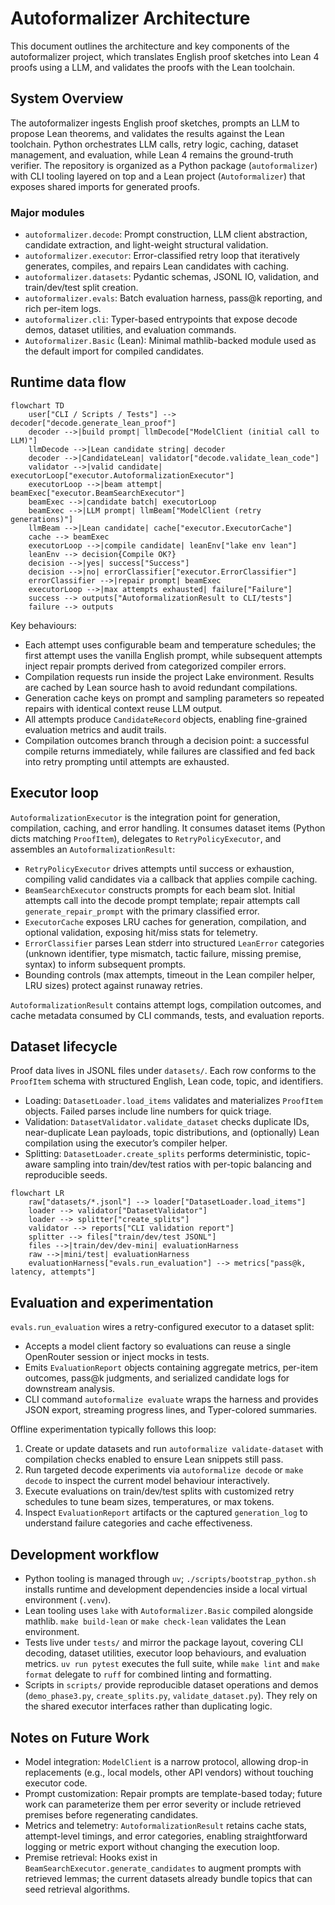 # Autoformalizer Architecture

This document outlines the architecture and key components of the autoformalizer project, which translates English proof sketches into Lean 4 proofs using a LLM, and validates the proofs with the Lean toolchain.

## System Overview

The autoformalizer ingests English proof sketches, prompts an LLM to propose Lean theorems, and validates the results against the Lean toolchain. Python orchestrates LLM calls, retry logic, caching, dataset management, and evaluation, while Lean 4 remains the ground-truth verifier. The repository is organized as a Python package (`autoformalizer`) with CLI tooling layered on top and a Lean project (`Autoformalizer`) that exposes shared imports for generated proofs.

### Major modules

- `autoformalizer.decode`: Prompt construction, LLM client abstraction, candidate extraction, and light-weight structural validation.
- `autoformalizer.executor`: Error-classified retry loop that iteratively generates, compiles, and repairs Lean candidates with caching.
- `autoformalizer.datasets`: Pydantic schemas, JSONL IO, validation, and train/dev/test split creation.
- `autoformalizer.evals`: Batch evaluation harness, pass@k reporting, and rich per-item logs.
- `autoformalizer.cli`: Typer-based entrypoints that expose decode demos, dataset utilities, and evaluation commands.
- `Autoformalizer.Basic` (Lean): Minimal mathlib-backed module used as the default import for compiled candidates.

## Runtime data flow

```mermaid
flowchart TD
    user["CLI / Scripts / Tests"] --> decoder["decode.generate_lean_proof"]
    decoder -->|build prompt| llmDecode["ModelClient (initial call to LLM)"]
    llmDecode -->|Lean candidate string| decoder
    decoder -->|CandidateLean| validator["decode.validate_lean_code"]
    validator -->|valid candidate| executorLoop["executor.AutoformalizationExecutor"]
    executorLoop -->|beam attempt| beamExec["executor.BeamSearchExecutor"]
    beamExec -->|candidate batch| executorLoop
    beamExec -->|LLM prompt| llmBeam["ModelClient (retry generations)"]
    llmBeam -->|Lean candidate| cache["executor.ExecutorCache"]
    cache --> beamExec
    executorLoop -->|compile candidate| leanEnv["lake env lean"]
    leanEnv --> decision{Compile OK?}
    decision -->|yes| success["Success"]
    decision -->|no| errorClassifier["executor.ErrorClassifier"]
    errorClassifier -->|repair prompt| beamExec
    executorLoop -->|max attempts exhausted| failure["Failure"]
    success --> outputs["AutoformalizationResult to CLI/tests"]
    failure --> outputs
```

Key behaviours:

- Each attempt uses configurable beam and temperature schedules; the first attempt uses the vanilla English prompt, while subsequent attempts inject repair prompts derived from categorized compiler errors.
- Compilation requests run inside the project Lake environment. Results are cached by Lean source hash to avoid redundant compilations.
- Generation cache keys on prompt and sampling parameters so repeated repairs with identical context reuse LLM output.
- All attempts produce `CandidateRecord` objects, enabling fine-grained evaluation metrics and audit trails.
- Compilation outcomes branch through a decision point: a successful compile returns immediately, while failures are classified and fed back into retry prompting until attempts are exhausted.

## Executor loop

`AutoformalizationExecutor` is the integration point for generation, compilation, caching, and error handling. It consumes dataset items (Python dicts matching `ProofItem`), delegates to `RetryPolicyExecutor`, and assembles an `AutoformalizationResult`:

- `RetryPolicyExecutor` drives attempts until success or exhaustion, compiling valid candidates via a callback that applies compile caching.
- `BeamSearchExecutor` constructs prompts for each beam slot. Initial attempts call into the decode prompt template; repair attempts call `generate_repair_prompt` with the primary classified error.
- `ExecutorCache` exposes LRU caches for generation, compilation, and optional validation, exposing hit/miss stats for telemetry.
- `ErrorClassifier` parses Lean stderr into structured `LeanError` categories (unknown identifier, type mismatch, tactic failure, missing premise, syntax) to inform subsequent prompts.
- Bounding controls (max attempts, timeout in the Lean compiler helper, LRU sizes) protect against runaway retries.

`AutoformalizationResult` contains attempt logs, compilation outcomes, and cache metadata consumed by CLI commands, tests, and evaluation reports.

## Dataset lifecycle

Proof data lives in JSONL files under `datasets/`. Each row conforms to the `ProofItem` schema with structured English, Lean code, topic, and identifiers.

- Loading: `DatasetLoader.load_items` validates and materializes `ProofItem` objects. Failed parses include line numbers for quick triage.
- Validation: `DatasetValidator.validate_dataset` checks duplicate IDs, near-duplicate Lean payloads, topic distributions, and (optionally) Lean compilation using the executor’s compiler helper.
- Splitting: `DatasetLoader.create_splits` performs deterministic, topic-aware sampling into train/dev/test ratios with per-topic balancing and reproducible seeds.

```mermaid
flowchart LR
    raw["datasets/*.jsonl"] --> loader["DatasetLoader.load_items"]
    loader --> validator["DatasetValidator"]
    loader --> splitter["create_splits"]
    validator --> reports["CLI validation report"]
    splitter --> files["train/dev/test JSONL"]
    files -->|train/dev/dev-mini| evaluationHarness
    raw -->|mini/test| evaluationHarness
    evaluationHarness["evals.run_evaluation"] --> metrics["pass@k, latency, attempts"]
```

## Evaluation and experimentation

`evals.run_evaluation` wires a retry-configured executor to a dataset split:

- Accepts a model client factory so evaluations can reuse a single OpenRouter session or inject mocks in tests.
- Emits `EvaluationReport` objects containing aggregate metrics, per-item outcomes, pass@k judgments, and serialized candidate logs for downstream analysis.
- CLI command `autoformalize evaluate` wraps the harness and provides JSON export, streaming progress lines, and Typer-colored summaries.

Offline experimentation typically follows this loop:

1. Create or update datasets and run `autoformalize validate-dataset` with compilation checks enabled to ensure Lean snippets still pass.
2. Run targeted decode experiments via `autoformalize decode` or `make decode` to inspect the current model behaviour interactively.
3. Execute evaluations on train/dev/test splits with customized retry schedules to tune beam sizes, temperatures, or max tokens.
4. Inspect `EvaluationReport` artifacts or the captured `generation_log` to understand failure categories and cache effectiveness.

## Development workflow

- Python tooling is managed through `uv`; `./scripts/bootstrap_python.sh` installs runtime and development dependencies inside a local virtual environment (`.venv`).
- Lean tooling uses `lake` with `Autoformalizer.Basic` compiled alongside mathlib. `make build-lean` or `make check-lean` validates the Lean environment.
- Tests live under `tests/` and mirror the package layout, covering CLI decoding, dataset utilities, executor loop behaviours, and evaluation metrics. `uv run pytest` executes the full suite, while `make lint` and `make format` delegate to `ruff` for combined linting and formatting.
- Scripts in `scripts/` provide reproducible dataset operations and demos (`demo_phase3.py`, `create_splits.py`, `validate_dataset.py`). They rely on the shared executor interfaces rather than duplicating logic.

## Notes on Future Work

- Model integration: `ModelClient` is a narrow protocol, allowing drop-in replacements (e.g., local models, other API vendors) without touching executor code.
- Prompt customization: Repair prompts are template-based today; future work can parameterize them per error severity or include retrieved premises before regenerating candidates.
- Metrics and telemetry: `AutoformalizationResult` retains cache stats, attempt-level timings, and error categories, enabling straightforward logging or metric export without changing the execution loop.
- Premise retrieval: Hooks exist in `BeamSearchExecutor.generate_candidates` to augment prompts with retrieved lemmas; the current datasets already bundle topics that can seed retrieval algorithms.
